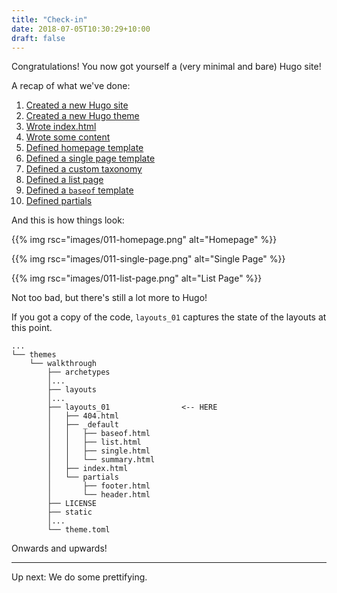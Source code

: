 ```yaml
---
title: "Check-in"
date: 2018-07-05T10:30:29+10:00
draft: false
---
```


Congratulations! You now got yourself a (very minimal and bare) Hugo site!

A recap of what we've done:

1. [Created a new Hugo site](./../001/)
1. [Created a new Hugo theme](./../002/)
1. [Wrote index.html](./../003/)
1. [Wrote some content](./../004/)
1. [Defined homepage template](./../005/)
1. [Defined a single page template](./../006/)
1. [Defined a custom taxonomy](./../007/)
1. [Defined a list page](./../008/)
1. [Defined a `baseof` template](./../009/)
1. [Defined partials](./../010/)

And this is how things look:

{{% img rsc="images/011-homepage.png" alt="Homepage" %}}

{{% img rsc="images/011-single-page.png" alt="Single Page" %}}

{{% img rsc="images/011-list-page.png" alt="List Page" %}}

Not too bad, but there's still a lot more to Hugo!

If you got a copy of the code, `layouts_01` captures the state of the layouts at this point.

```
...
└── themes
    └── walkthrough
        ├── archetypes
        │...
        ├── layouts
        │...
        ├── layouts_01                <-- HERE
        │   ├── 404.html
        │   ├── _default
        │   │   ├── baseof.html
        │   │   ├── list.html
        │   │   ├── single.html
        │   │   └── summary.html
        │   ├── index.html
        │   └── partials
        │       ├── footer.html
        │       └── header.html
        ├── LICENSE
        ├── static
        │...
        └── theme.toml
```

Onwards and upwards!

---

Up next: We do some prettifying.